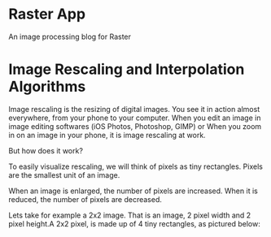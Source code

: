 # Raster App
An image processing blog for Raster

# Image Rescaling and Interpolation Algorithms

Image rescaling is the resizing of digital images. You see it in action almost everywhere, from your phone to your computer. When you edit an image in image editing softwares (iOS Photos, Photoshop, GIMP) or When you zoom in on an image in your phone, it is image rescaling at work. 

But how does it work?

 To easily visualize rescaling, we will think of pixels as tiny rectangles.  Pixels are the smallest unit of an image. 

When an image is enlarged, the number of pixels are increased. When it is reduced, the number of pixels are decreased. 

Lets take for example a 2x2 image. That is an image, 2 pixel width and 2 pixel height.A 2x2 pixel, is made up of 4 tiny rectangles, as pictured below:


